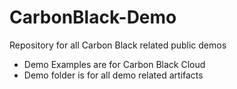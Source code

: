 # CarbonBlack-Demo

Repository for all Carbon Black related public demos

- Demo Examples are for Carbon Black Cloud
- Demo folder is for all demo related artifacts